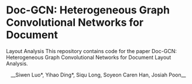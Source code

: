 # Doc-GCN: Heterogeneous Graph Convolutional Networks for Document
Layout Analysis
This repository contains code for the paper Doc-GCN: Heterogeneous Graph Convolutional Networks for Document
Layout Analysis. 

<p align="center">__Siwen Luo*, Yihao Ding*, Siqu Long, Soyeon Caren Han, Josiah Poon__</p>
